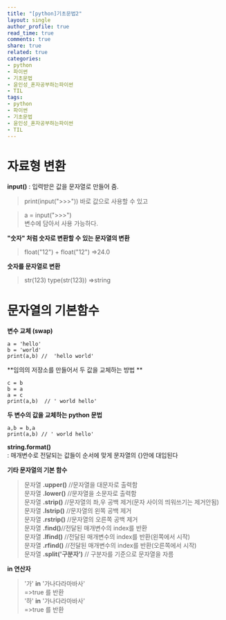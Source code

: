 ```yaml
---
title: "[python]기초문법2"
layout: single
author_profile: true
read_time: true
comments: true
share: true
related: true
categories:
- python
- 파이썬
- 기초문법
- 윤인성_혼자공부하는파이썬
- TIL
tags:
- python
- 파이썬
- 기초문법
- 윤인성_혼자공부하는파이썬
- TIL
---
```


# 자료형 변환
**input()** : 입력받은 값을 문자열로 만들어 줌.    
> print(input(">>>")) 
 바로 값으로 사용할 수 있고  
   
> a = input(">>>")   
 변수에 담아서 사용 가능하다.  
  
**"숫자" 처럼 숫자로 변환할 수 있는 문자열의 변환**    
> float("12") + float("12") 
> =>24.0
  
**숫자를 문자열로 변환**  
> str(123)
> type(str(123)) 
> =>string
  
# 문자열의 기본함수
**변수 교체 (swap)**  
```
a = 'hello' 
b = 'world'
print(a,b) //  'hello world'
```

**임의의 저장소를 만들어서 두 값을 교체하는 방법  **
```
c = b
b = a
a = c
print(a,b)  // ' world hello'
```

**두 변수의 값을 교체하는 python 문법**
```
a,b = b,a
print(a,b) // ' world hello'
```
  
**string.format()**  
: 매개변수로 전달되는 값들이 순서에 맞게 문자열의 {}안에 대입된다   
    
**기타 문자열의 기본 함수**  
> 문자열 **.upper()** //문자열을 대문자로 출력함  
> 문자열 **.lower()** //문자열을 소문자로 출력함  
> 문자열 **.strip()** //문자열의 좌,우 공백 제거(문자 사이의 띄워쓰기는 제거안됨)  
> 문자열 **.lstrip()** //문자열의 왼쪽 공백 제거  
> 문자열 **.rstrip()** //문자열의 오른쪽 공백 제거  
> 문자열 **.find()**//전달된 매개변수의 index를 반환  
> 문자열 **.lfind()** //전달된 매개변수의 index를 반환(왼쪽에서 시작)  
> 문자열 **.rfind()** //전달된 매개변수의 index를 반환(오른쪽에서 시작)  
> 문자열 **.split('구분자')** // 구분자를 기준으로 문자열을 자름  
    
**in 연산자**  
> '가' **in** '가나다라마바사'  
>    =>true 를 반환  
> '하' **in** '가나다라마바사'  
>    =>true 를 반환